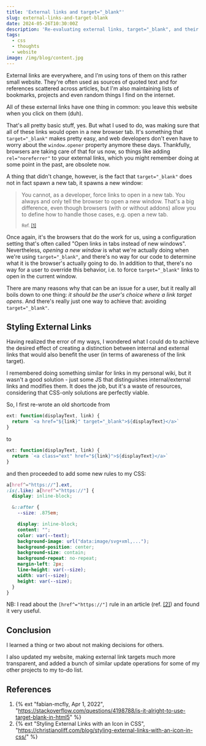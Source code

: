 ```yaml
---
title: 'External links and target="_blank"'
slug: external-links-and-target-blank
date: 2024-05-26T10:30:00Z
description: 'Re-evaluating external links, target="_blank", and their styling.'
tags:
  - css
  - thoughts
  - website
image: /img/blog/content.jpg
---
```


External links are everywhere, and I'm using tons of them on this rather small website. They're often used as sources of quoted text and for references scattered across articles, but I'm also maintaining lists of bookmarks, projects and even random things I find on the internet.

All of these external links have one thing in common: you leave this website when you click on them (duh).

That's all pretty basic stuff, yes. But what I used to do, was making sure that all of these links would open in a new browser tab. It's something that `target="_blank"` makes pretty easy, and web developers don't even have to worry about the `window.opener` property anymore these days. Thankfully, browsers are taking care of that for us now, so things like adding `rel="noreferrer"` to your external links, which you might remember doing at some point in the past, are obsolete now.

A thing that didn't change, however, is the fact that `target="_blank"` does not in fact spawn a new tab, it spawns a new window:

> You cannot, as a developer, force links to open in a new tab. You always and only tell the browser to open a new window. That's a big difference, even though browsers (with or without addons) allow you to define how to handle those cases, e.g. open a new tab.
>
> <small>Ref. [[1]](#refs)</small>

Once again, it's the browsers that do the work for us, using a configuration setting that's often called "Open links in tabs instead of new windows". Nevertheless, _opening a new window_ is what we're actually doing when we're using `target="_blank"`, and there's no way for our code to determine what it is the browser's actually going to do. In addition to that, there's no way for a user to override this behavior, i.e. to force `target="_blank"` links to open in the current window.

There are many reasons why that can be an issue for a user, but it really all boils down to one thing: _it should be the user's choice where a link target opens_. And there's really just one way to achieve that: avoiding `target="_blank"`.

## Styling External Links

Having realized the error of my ways, I wondered what I could do to achieve the desired effect of creating a distinction between internal and external links that would also benefit the user (in terms of awareness of the link target).

I remembered doing something similar for links in my personal wiki, but it wasn't a good solution - just some JS that distinguishes internal/external links and modifies them. It does the job, but it's a waste of resources, considering that CSS-only solutions are perfectly viable.

So, I first re-wrote an old shortcode from

```js
ext: function(displayText, link) {
  return `<a href="${link}" target="_blank">${displayText}</a>`
}
```

to

```js
ext: function(displayText, link) {
  return `<a class="ext" href="${link}">${displayText}</a>`
}
```

and then proceeded to add some new rules to my CSS:

```css
a[href^="https://"].ext,
:is(.like) a[href^="https://"] {
  display: inline-block;

  &::after {
    --size: .875em;

    display: inline-block;
    content: "";
    color: var(--text);
    background-image: url("data:image/svg+xml,...");
    background-position: center;
    background-size: contain;
    background-repeat: no-repeat;
    margin-left: 2px;
    line-height: var(--size);
    width: var(--size);
    height: var(--size);
  }
}
```

NB: I read about the `[href^="https://"]` rule in an article (ref. [[2]](#refs)) and found it very useful.

## Conclusion

I learned a thing or two about not making decisions for others.

I also updated my website, making external link targets much more transparent, and added a bunch of similar update operations for some of my other projects to my to-do list.

<h2 id="refs">References</h2>

1. {% ext "fabian-mcfly, Apr 1, 2022", "https://stackoverflow.com/questions/4198788/is-it-alright-to-use-target-blank-in-html5" %}
2. {% ext "Styling External Links with an Icon in CSS", "https://christianoliff.com/blog/styling-external-links-with-an-icon-in-css/" %}
